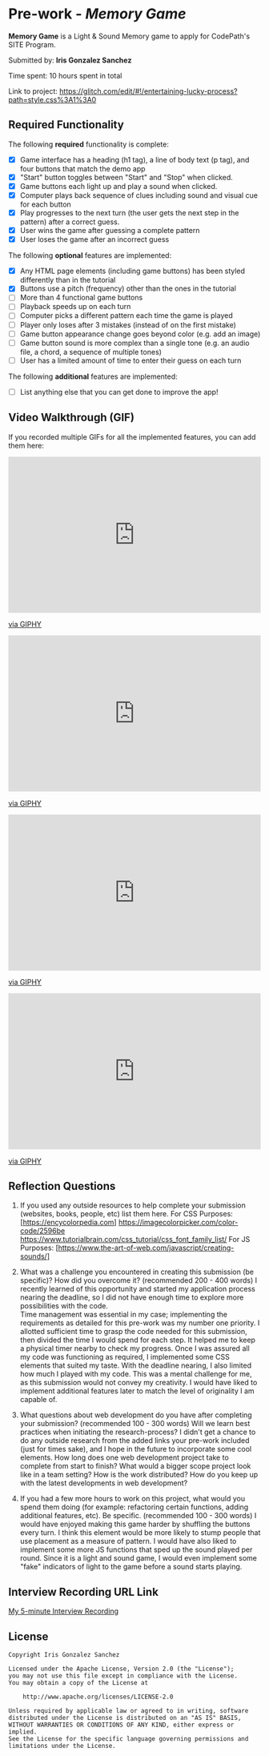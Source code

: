 # Pre-work - *Memory Game*

**Memory Game** is a Light & Sound Memory game to apply for CodePath's SITE Program. 

Submitted by: **Iris Gonzalez Sanchez**

Time spent: 10 hours spent in total

Link to project: https://glitch.com/edit/#!/entertaining-lucky-process?path=style.css%3A1%3A0

## Required Functionality

The following **required** functionality is complete:

* [X] Game interface has a heading (h1 tag), a line of body text (p tag), and four buttons that match the demo app
* [X] "Start" button toggles between "Start" and "Stop" when clicked. 
* [X] Game buttons each light up and play a sound when clicked. 
* [X] Computer plays back sequence of clues including sound and visual cue for each button
* [X] Play progresses to the next turn (the user gets the next step in the pattern) after a correct guess. 
* [X] User wins the game after guessing a complete pattern
* [X] User loses the game after an incorrect guess

The following **optional** features are implemented:

* [X] Any HTML page elements (including game buttons) has been styled differently than in the tutorial
* [X] Buttons use a pitch (frequency) other than the ones in the tutorial
* [ ] More than 4 functional game buttons
* [ ] Playback speeds up on each turn
* [ ] Computer picks a different pattern each time the game is played
* [ ] Player only loses after 3 mistakes (instead of on the first mistake)
* [ ] Game button appearance change goes beyond color (e.g. add an image)
* [ ] Game button sound is more complex than a single tone (e.g. an audio file, a chord, a sequence of multiple tones)
* [ ] User has a limited amount of time to enter their guess on each turn

The following **additional** features are implemented:

- [ ] List anything else that you can get done to improve the app!

## Video Walkthrough (GIF)

If you recorded multiple GIFs for all the implemented features, you can add them here:
<div style="width:100%;height:0;padding-bottom:62%;position:relative;"><iframe src="https://giphy.com/embed/sqdoJLm8pGx593qQ1C" width="100%" height="100%" style="position:absolute" frameBorder="0" class="giphy-embed" allowFullScreen></iframe></div><p><a href="https://giphy.com/gifs/sqdoJLm8pGx593qQ1C">via GIPHY</a></p>

<div style="width:100%;height:0;padding-bottom:62%;position:relative;"><iframe src="https://giphy.com/embed/b95A2pydop2Utw2oSh" width="100%" height="100%" style="position:absolute" frameBorder="0" class="giphy-embed" allowFullScreen></iframe></div><p><a href="https://giphy.com/gifs/b95A2pydop2Utw2oSh">via GIPHY</a></p>

<div style="width:100%;height:0;padding-bottom:62%;position:relative;"><iframe src="https://giphy.com/embed/F6ooErrY5wnUWiS9bj" width="100%" height="100%" style="position:absolute" frameBorder="0" class="giphy-embed" allowFullScreen></iframe></div><p><a href="https://giphy.com/gifs/F6ooErrY5wnUWiS9bj">via GIPHY</a></p>

<div style="width:100%;height:0;padding-bottom:62%;position:relative;"><iframe src="https://giphy.com/embed/cx26iA4Xew8jwChscE" width="100%" height="100%" style="position:absolute" frameBorder="0" class="giphy-embed" allowFullScreen></iframe></div><p><a href="https://giphy.com/gifs/cx26iA4Xew8jwChscE">via GIPHY</a></p>

## Reflection Questions
1. If you used any outside resources to help complete your submission (websites, books, people, etc) list them here. 
 For CSS Purposes: [https://encycolorpedia.com]
                    https://imagecolorpicker.com/color-code/2596be
                    https://www.tutorialbrain.com/css_tutorial/css_font_family_list/
 For JS Purposes: [https://www.the-art-of-web.com/javascript/creating-sounds/]                  


2. What was a challenge you encountered in creating this submission (be specific)? How did you overcome it? (recommended 200 - 400 words) 
 I recently learned of this opportunity and started my application process nearing the deadline, so I did not have enough time to explore more possibilities with the code.  
Time management was essential in my case; implementing the requirements as detailed for this pre-work was my number one priority. I allotted sufficient time to grasp the code needed for this submission, then divided the time I would spend for each step. It helped me to keep a physical timer nearby to check my progress. Once I was assured all my code was functioning as required, I implemented some CSS elements that suited my taste. With the deadline nearing, I also limited how much I played with my code. This was a mental challenge for me, as this submission would not convey my creativity. I would have liked to implement additional features later to match the level of originality I am capable of.

3. What questions about web development do you have after completing your submission? (recommended 100 - 300 words) 
Will we learn best practices when initiating the research-process? I didn't get a chance to do any outside research from the added links your pre-work included (just for times sake), and I hope in the future to incorporate some cool elements.
How long does one web development project take to complete from start to finish? What would a bigger scope project look like in a team setting? How is the work distributed? 
How do you keep up with the latest developments in web development?

4. If you had a few more hours to work on this project, what would you spend them doing (for example: refactoring certain functions, adding additional features, etc). Be specific. (recommended 100 - 300 words) 
I would have enjoyed making this game harder by shuffling the buttons every turn. I think this element would be more likely to stump people that use placement as a measure of pattern. I would have also liked to implement some more JS functions that sped up the sound played per round. Since it is a light and sound game, I would even implement some "fake" indicators of light to the game before a sound starts playing. 



## Interview Recording URL Link

[My 5-minute Interview Recording](your-link-here)


## License

    Copyright Iris Gonzalez Sanchez

    Licensed under the Apache License, Version 2.0 (the "License");
    you may not use this file except in compliance with the License.
    You may obtain a copy of the License at

        http://www.apache.org/licenses/LICENSE-2.0

    Unless required by applicable law or agreed to in writing, software
    distributed under the License is distributed on an "AS IS" BASIS,
    WITHOUT WARRANTIES OR CONDITIONS OF ANY KIND, either express or implied.
    See the License for the specific language governing permissions and
    limitations under the License.